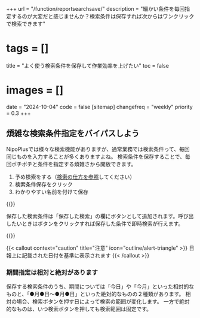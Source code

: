 +++
url = "/function/reportsearchsave/"
description = "細かい条件を毎回指定するのが大変だと感じませんか？検索条件は保存すれば次からはワンクリックで検索できます"
# tags = []
title = "よく使う検索条件を保存して作業効率を上げたい"
toc = false
# images = []
date = "2024-10-04"
code = false
[sitemap]
  changefreq = "weekly"
  priority = 0.3
+++

## 煩雑な検索条件指定をバイパスしよう

NipoPlusでは様々な検索機能がありますが、通常業務では検索条件って、毎回同じものを入力することが多くありますよね。
検索条件を保存することで、毎回ポチポチと条件を指定する煩雑さから開放できます。

1. 予め検索をする（[検索の仕方を参照](/function/reportsearch/)してください）
2. 検索条件保存をクリック
3. わかりやすい名前を付けて保存

{{<iTablet filename="searchSave" msg="検索名称はわかりやすいものをつけよう" alice="pc">}}

保存した検索条件は「保存した検索」の欄にボタンとして追加されます。呼び出したいときはボタンをクリックすれば保存した条件で即時検索が行えます。

{{<iTablet filename="useSearch" msg="ワンクリックで簡単検索" alice="pc">}}

{{< callout context="caution" title="注意" icon="outline/alert-triangle" >}}
日報上に記載された日付を基準に表示されます
{{< /callout >}}

### 期間指定は相対と絶対があります

保存する検索条件のうち、期間については「今日」や「今月」といった相対的なものと、「●月●日〜●月●日」といった絶対的なものの２種類があります。
相対の場合、検索ボタンを押す日によって検索の範囲が変化します。
一方で絶対的なものは、いつ検索ボタンを押しても検索範囲は固定です。
